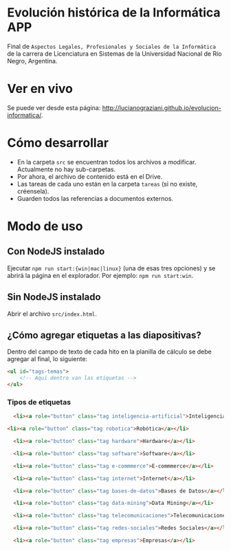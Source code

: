 # Evolución histórica de la Informática APP

Final de `Aspectos Legales, Profesionales y Sociales de la Informática` de la carrera de Licenciatura en Sistemas de la Universidad Nacional de Río Negro, Argentina.

# Ver en vivo

Se puede ver desde esta página: <http://lucianograziani.github.io/evolucion-informatica/>.

# Cómo desarrollar

- En la carpeta `src` se encuentran todos los archivos a modificar. Actualmente no hay sub-carpetas.
- Por ahora, el archivo de contenido está en el Drive.
- Las tareas de cada uno están en la carpeta `tareas` (si no existe, créensela).
- Guarden todos las referencias a documentos externos.

# Modo de uso

## Con NodeJS instalado

Ejecutar `npm run start:{win|mac|linux}` (una de esas tres opciones) y se abrirá la página en el explorador. Por ejemplo: `npm run start:win`.

## Sin NodeJS instalado

Abrir el archivo `src/index.html`.

## ¿Cómo agregar etiquetas a las diapositivas?

Dentro del campo de texto de cada hito en la planilla de cálculo se debe agregar al final, lo siguiente:
```html
<ul id="tags-temas">
	<!-- Aquí dentro van las etiquetas -->
</ul>
```

### Tipos de etiquetas
```html
  <li><a role="button" class="tag inteligencia-artificial">Inteligencia Artificial</a></li>
```
```html
<li><a role="button" class="tag robotica">Robótica</a></li>
```
```html
  <li><a role="button" class="tag hardware">Hardware</a></li>
```
```html
  <li><a role="button" class="tag software">Software</a></li>
```
```html
  <li><a role="button" class="tag e-commmerce">E-commmerce</a></li>
```
```html
  <li><a role="button" class="tag internet">Internet</a></li>
```
```html
  <li><a role="button" class="tag bases-de-datos">Bases de Datos</a></li>
```
```html
  <li><a role="button" class="tag data-mining">Data Mining</a></li>
```
```html
  <li><a role="button" class="tag telecomunicaciones">Telecomunicaciones</a></li>
```
```html
  <li><a role="button" class="tag redes-sociales">Redes Sociales</a></li>
```
```html
  <li><a role="button" class="tag empresas">Empresas</a></li>
```
